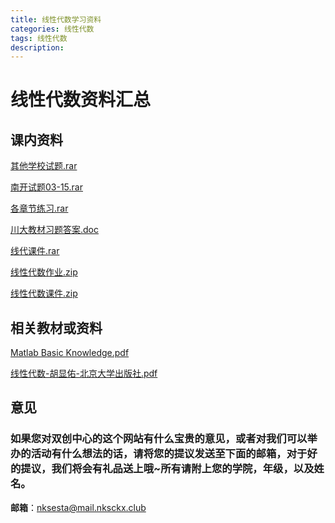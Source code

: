 ```yaml
---
title: 线性代数学习资料
categories: 线性代数
tags: 线性代数
description: 
---
```


# 线性代数资料汇总

<!--more-->

## 课内资料

[其他学校试题.rar](https://gitee.com/nksckx/xianxingdaishu/raw/master/其他学校试题.rar)

[南开试题03-15.rar](https://gitee.com/nksckx/xianxingdaishu/raw/master/南开试题03-15.rar)

[各章节练习.rar](https://gitee.com/nksckx/xianxingdaishu/raw/master/各章节练习.rar)

[川大教材习题答案.doc](https://gitee.com/nksckx/xianxingdaishu/raw/master/川大教材习题答案.doc)

[线代课件.rar](https://gitee.com/nksckx/xianxingdaishu/raw/master/线代课件.rar)

[线性代数作业.zip](https://gitee.com/nksckx/xianxingdaishu/raw/master/线性代数作业.zip)

[线性代数课件.zip](https://gitee.com/nksckx/xianxingdaishu/raw/master/线性代数课件.zip)


## 相关教材或资料

[Matlab Basic Knowledge.pdf](https://gitee.com/nksckx/xianxingdaishu/raw/master/Matlab%20Basic%20Knowledge.pdf)

[线性代数-胡显佑-北京大学出版社.pdf](https://gitee.com/nksckx/xianxingdaishu/raw/master/线性代数-胡显佑-北京大学出版社.pdf)



## 意见

### 如果您对双创中心的这个网站有什么宝贵的意见，或者对我们可以举办的活动有什么想法的话，请将您的提议发送至下面的邮箱，对于好的提议，我们将会有礼品送上哦~所有请附上您的学院，年级，以及姓名。

**邮箱**：nksesta@mail.nksckx.club
